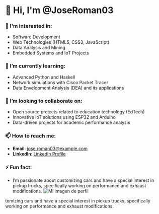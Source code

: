# 👋 Hi, I'm @JoseRoman03

### 🚀 I'm interested in:
- Software Development
- Web Technologies (HTML5, CSS3, JavaScript)
- Data Analysis and Mining
- Embedded Systems and IoT Projects

### 🌱 I’m currently learning:
- Advanced Python and Haskell
- Network simulations with Cisco Packet Tracer
- Data Envelopment Analysis (DEA) and its applications

### 🤝 I’m looking to collaborate on:
- Open source projects related to education technology (EdTech)
- Innovative IoT solutions using ESP32 and Arduino
- Data-driven projects for academic performance analysis

### 📫 How to reach me:
- **Email**: jose.roman03@example.com
- **LinkedIn**: [LinkedIn Profile](https://www.linkedin.com/in/jose-roman-martinez-cervantes-94430a175/)

### ⚡ Fun fact:
- I’m passionate about customizing cars and have a special interest in pickup trucks, specifically working on performance and exhaust modifications.
![Mi imagen de perfil](https://paulleduc.net/wp-content/uploads/2021/08/meme-gato-cafe-1024x1024.jpg)

<!---
JoseRoman03/JoseRoman03 is a ✨ special ✨ repository because its README.md (this file) appears on your GitHub profile.
You can click the Preview link to take a look at your changes.
--->tomizing cars and have a special interest in pickup trucks, specifically working on performance and exhaust modifications.

<!---
JoseRoman03/JoseRoman03 is a ✨ special ✨ repository because its `README.md` (this file) appears on your GitHub profile.
You can click the Preview link to take a look at your changes.
--->
